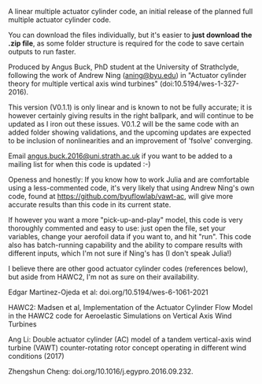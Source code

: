 A linear multiple actuator cylinder code, an initial release of the planned full multiple actuator cylinder code.

You can download the files individually, but it's easier to **just download the .zip file**, as some folder structure is required for the code to save certain outputs to run faster.


Produced by Angus Buck, PhD student at the University of Strathclyde, following the work of Andrew Ning (aning@byu.edu) in "Actuator cylinder theory for multiple vertical axis wind turbines" (doi:10.5194/wes-1-327-2016).


This version (V0.1.1) is only linear and is known to not be fully accurate; it is however certainly giving results in the right ballpark, and will continue to be updated as I iron out these issues. V0.1.2 will be the same code with an added folder showing validations, and the upcoming updates are expected to be inclusion of nonlinearities and an improvement of 'fsolve' converging.

Email angus.buck.2016@uni.strath.ac.uk if you want to be added to a mailing list for when this code is updated :-)


Openess and honestly: If you know how to work Julia and are comfortable using a less-commented code, it's very likely that using Andrew Ning's own code, found at https://github.com/byuflowlab/vawt-ac, will give more accurate results than this code in its current state.

If however you want a more "pick-up-and-play" model, this code is very thoroughly commented and easy to use: just open the file, set your variables, change your aerofoil data if you want to, and hit "run". This code also has batch-running capability and the ability to compare results with different inputs, which I'm not sure if Ning's has (I don't speak Julia!)


I believe there are other good actuator cylinder codes (references below), but aside from HAWC2, I'm not as sure on their availability.

Edgar Martinez-Ojeda et al: doi.org/10.5194/wes-6-1061-2021

HAWC2: Madsen et al, Implementation of the Actuator Cylinder Flow Model in the HAWC2 code for Aeroelastic Simulations on Vertical Axis Wind Turbines

Ang Li: Double actuator cylinder (AC) model of a tandem vertical-axis wind turbine (VAWT) counter-rotating rotor concept operating in different wind conditions (2017)

Zhengshun Cheng: doi.org/10.1016/j.egypro.2016.09.232. 
